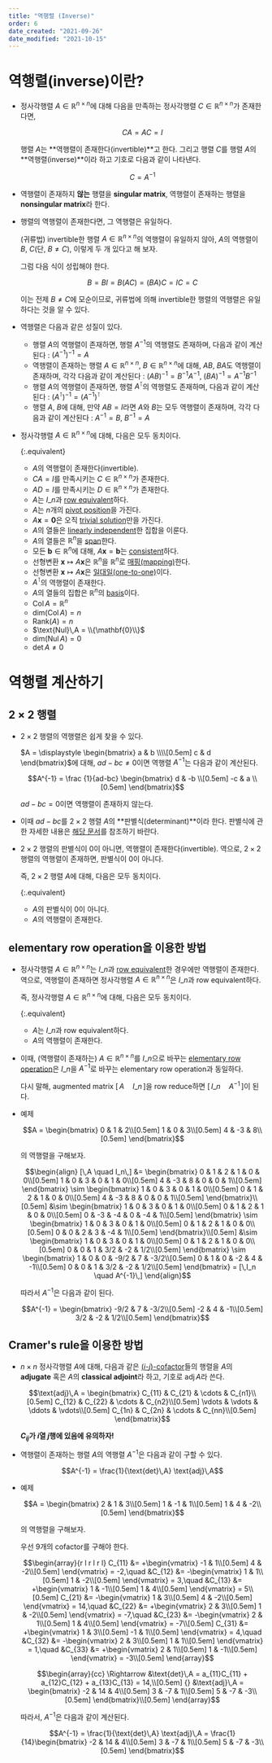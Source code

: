 ```yaml
---
title: "역행렬 (Inverse)"
order: 6
date_created: "2021-09-26"
date_modified: "2021-10-15"
---
```


# 역행렬(inverse)이란?

<ul>

<li><div markdown="block">

정사각행렬 $A \in \mathbb{R}^{n \times n}$에 대해 다음을 만족하는 정사각행렬 $C \in \mathbb{R}^{n \times n}$가 존재한다면,

$$CA = AC = I$$

행렬 $A$는 **역행렬이 존재한다(invertible)**고 한다. 그리고 행렬 $C$를 행렬 $A$의 **역행렬(inverse)**이라 하고 기호로 다음과 같이 나타낸다.

$$C = A^{-1}$$

</div></li>

<li><div markdown="block">

역행렬이 존재하지 **않는** 행렬을 **singular matrix**, 역행렬이 존재하는 행렬을 **nonsingular matrix**라 한다.

</div></li>

<li><div markdown="block">

행렬의 역행렬이 존재한다면, 그 역행렬은 유일하다.

<div class="proof-folder" markdown="block">

(귀류법) invertible한 행렬 $A \in \mathbb{R}^{n \times n}$의 역행렬이 유일하지 않아, $A$의 역행렬이 $B$, $C$(단, $B \neq C$), 이렇게 두 개 있다고 해 보자.

그럼 다음 식이 성립해야 한다.

$$B = BI = B(AC) = (BA)C = IC = C$$

이는 전제 $B \neq C$에 모순이므로, 귀류법에 의해 invertible한 행렬의 역행렬은 유일하다는 것을 알 수 있다.

</div>

</div></li>

<li><div markdown="block">

역행렬은 다음과 같은 성질이 있다.

- 행렬 $A$의 역행렬이 존재하면, 행렬 $A^{-1}$의 역행렬도 존재하며, 다음과 같이 계산된다 : $(A^{-1})^{-1} = A$
- 역행렬이 존재하는 행렬 $A \in \mathbb{R}^{n \times n}$, $B \in \mathbb{R}^{n \times n}$에 대해, $AB$, $BA$도 역행렬이 존재하며, 각각 다음과 같이 계산된다 : $(AB)^{-1} = B^{-1} A^{-1}$, $(BA)^{-1} = A^{-1} B^{-1}$
- 행렬 $A$의 역행렬이 존재하면, 행렬 $A^{\intercal}$의 역행렬도 존재하며, 다음과 같이 계산된다 : $(A^{\intercal})^{-1} = (A^{-1})^{\intercal}$
- 행렬 $A$, $B$에 대해, 만약 $AB = I$라면 $A$와 $B$는 모두 역행렬이 존재하며, 각각 다음과 같이 계산된다 : $A^{-1} = B$, $B^{-1} = A$

</div></li>

<li><div markdown="block">

정사각행렬 $A \in \mathbb{R}^{n \times n}$에 대해, 다음은 모두 동치이다.

{:.equivalent}
- $A$의 역행렬이 존재한다(invertible).
- $CA = I$를 만족시키는 $C \in \mathbb{R}^{n \times n}$가 존재한다.
- $AD = I$를 만족시키는 $D \in \mathbb{R}^{n \times n}$가 존재한다.
- $A$는 $I\_n$과 [row equivalent](/linear_algebra/echelon-form)하다.
- $A$는 $n$개의 [pivot position](/linear_algebra/echelon-form)을 가진다.
- $A \mathbf{x} = \mathbf{0}$은 오직 [trivial solution](/linear_algebra/linear-system)만을 가진다.
- $A$의 열들은 [linearly independent](/linear_algebra/linear-combination)한 집합을 이룬다.
- $A$의 열들은 $\mathbb{R}^n$을 [span](/linear_algebra/linear-combination)한다.
- 모든 $\mathbf{b} \in \mathbb{R}^n$에 대해, $A \mathbf{x} = \mathbf{b}$는 [consistent](/linear_algebra/linear-system)하다.
- 선형변환 $\mathbf{x} \mapsto A\mathbf{x}$은 $\mathbb{R}^n$을 $\mathbb{R}^n$로 [매핑(mapping)](/linear_algebra/linear-transformation)한다.
- 선형변환 $\mathbf{x} \mapsto A\mathbf{x}$은 [일대일(one-to-one)](/linear_algebra/linear-transformation)이다.
- $A^\intercal$의 역행렬이 존재한다.
- $A$의 열들의 집합은 $\mathbb{R}^n$의 [basis](/linear_algebra/vector-space)이다.
- $\text{Col}\,A = \mathbb{R}^n$
- $\text{dim}(\text{Col}\,A) = n$
- $\text{Rank}(A) = n$
- $\text{Nul}\,A = \\{\mathbf{0}\\}$
- $\text{dim}(\text{Nul}\,A) = 0$
- $\text{det}\,A \neq 0$

</div></li>

</ul>

# 역행렬 계산하기

## 2 × 2 행렬

<ul>

<li><div markdown="block">

$2 \times 2$ 행렬의 역행렬은 쉽게 찾을 수 있다.

$A = \displaystyle \begin{bmatrix} a & b \\\\[0.5em] c & d \end{bmatrix}$에 대해, $ad-bc \neq 0$이면 역행렬 $A^{-1}$는 다음과 같이 계산된다.

$$A^{-1} = \frac {1}{ad-bc} \begin{bmatrix}
d & -b \\[0.5em]
-c & a \\[0.5em]
\end{bmatrix}$$

$ad-bc = 0$이면 역행렬이 존재하지 않는다.

</div></li>

<li><div markdown="block">

이때 $ad-bc$를 $2 \times 2$ 행렬 $A$의 **판별식(determinant)**이라 한다. 판별식에 관한 자세한 내용은 [해당 문서](/linear_algebra/determinant)를 참조하기 바란다.

</div></li>

<li><div markdown="block">

$2 \times 2$ 행렬의 판별식이 0이 아니면, 역행렬이 존재한다(invertible). 역으로, $2 \times 2$ 행렬의 역행렬이 존재하면, 판별식이 0이 아니다.

즉, $2 \times 2$ 행렬 $A$에 대해, 다음은 모두 동치이다.

{:.equivalent}
- $A$의 판별식이 0이 아니다.
- $A$의 역행렬이 존재한다.

</div></li>

</ul>

## elementary row operation을 이용한 방법

<ul>

<li><div markdown="block">

정사각행렬 $A \in \mathbb{R}^{n \times n}$는 $I\_n$과 [row equivalent](/linear_algebra/echelon-form)한 경우에만 역행렬이 존재한다. 역으로, 역행렬이 존재하면 정사각행렬 $A \in \mathbb{R}^{n \times n}$은 $I\_n$과 row equivalent하다.

즉, 정사각행렬 $A \in \mathbb{R}^{n \times n}$에 대해, 다음은 모두 동치이다.

{:.equivalent}
- $A$는 $I\_n$과 row equivalent하다.
- $A$의 역행렬이 존재한다.

</div></li>

<li><div markdown="block">

이때, (역행렬이 존재하는) $A \in \mathbb{R}^{n \times n}$를 $I\_n$으로 바꾸는 [elementary row operation](/linear_algebra/echelon-form)은 $I\_n$을 $A^{-1}$로 바꾸는 elementary row operation과 동일하다.

다시 말해, augmented matrix $[\,A \quad I\_n\,]$을 row reduce하면 $[\,I\_n \quad A^{-1}\,]$이 된다.

</div></li>

<li><div markdown="block">

예제

$$A = \begin{bmatrix}
0 & 1 & 2\\[0.5em]
1 & 0 & 3\\[0.5em]
4 & -3 & 8\\[0.5em]
\end{bmatrix}$$

의 역행렬을 구해보자.

$$\begin{align}
[\,A \quad I_n\,]
&= \begin{bmatrix}
0 & 1 & 2 & 1 & 0 & 0\\[0.5em]
1 & 0 & 3 & 0 & 1 & 0\\[0.5em]
4 & -3 & 8 & 0 & 0 & 1\\[0.5em]
\end{bmatrix}
\sim \begin{bmatrix}
1 & 0 & 3 & 0 & 1 & 0\\[0.5em]
0 & 1 & 2 & 1 & 0 & 0\\[0.5em]
4 & -3 & 8 & 0 & 0 & 1\\[0.5em]
\end{bmatrix}\\[0.5em]
&\sim \begin{bmatrix}
1 & 0 & 3 & 0 & 1 & 0\\[0.5em]
0 & 1 & 2 & 1 & 0 & 0\\[0.5em]
0 & -3 & -4 & 0 & -4 & 1\\[0.5em]
\end{bmatrix}
\sim \begin{bmatrix}
1 & 0 & 3 & 0 & 1 & 0\\[0.5em]
0 & 1 & 2 & 1 & 0 & 0\\[0.5em]
0 & 0 & 2 & 3 & -4 & 1\\[0.5em]
\end{bmatrix}\\[0.5em]
&\sim \begin{bmatrix}
1 & 0 & 3 & 0 & 1 & 0\\[0.5em]
0 & 1 & 2 & 1 & 0 & 0\\[0.5em]
0 & 0 & 1 & 3/2 & -2 & 1/2\\[0.5em]
\end{bmatrix}
\sim \begin{bmatrix}
1 & 0 & 0 & -9/2 & 7 & -3/2\\[0.5em]
0 & 1 & 0 & -2 & 4 & -1\\[0.5em]
0 & 0 & 1 & 3/2 & -2 & 1/2\\[0.5em]
\end{bmatrix}
= [\,I_n \quad A^{-1}\,]
\end{align}$$

따라서 $A^{-1}$은 다음과 같이 된다.

$$A^{-1} = \begin{bmatrix}
-9/2 & 7 & -3/2\\[0.5em]
-2 & 4 & -1\\[0.5em]
3/2 & -2 & 1/2\\[0.5em]
\end{bmatrix}$$

</div></li>

</ul>

## Cramer's rule을 이용한 방법

<ul>

<li><div markdown="block">

$n \times n$ 정사각행렬 $A$에 대해, 다음과 같은 [($i$-$j$)-cofactor](/linear_algebra/determinant)들의 행렬을 $A$의 **adjugate** 혹은 $A$의 **classical adjoint**라 하고, 기호로 $\text{adj}\,A$라 쓴다.

$$\text{adj}\,A = \begin{bmatrix}
C_{11} & C_{21} & \cdots & C_{n1}\\[0.5em]
C_{12} & C_{22} & \cdots & C_{n2}\\[0.5em]
\vdots & \vdots & \ddots & \vdots\\[0.5em]
C_{1n} & C_{2n} & \cdots & C_{nn}\\[0.5em]
\end{bmatrix}$$

**$C_{ij}$가 $i$열 $j$행에 있음에 유의하자!**

</div></li>

<li><div markdown="block">

역행렬이 존재하는 행렬 $A$의 역행렬 $A^{-1}$은 다음과 같이 구할 수 있다.

$$A^{-1} = \frac{1}{\text{det}\,A} \text{adj}\,A$$

</div></li>

<li><div markdown="block">

예제

$$A = \begin{bmatrix}
2 & 1 & 3\\[0.5em]
1 & -1 & 1\\[0.5em]
1 & 4 & -2\\[0.5em]
\end{bmatrix}$$

의 역행렬을 구해보자.

우선 9개의 cofactor를 구해야 한다.

$$\begin{array}{r l r l r l}
C_{11} &= +\begin{vmatrix}
-1 & 1\\[0.5em]
4 & -2\\[0.5em]
\end{vmatrix} = -2,\quad
&C_{12} &= -\begin{vmatrix}
1 & 1\\[0.5em]
1 & -2\\[0.5em]
\end{vmatrix} = 3,\quad
&C_{13} &= +\begin{vmatrix}
1 & -1\\[0.5em]
1 & 4\\[0.5em]
\end{vmatrix} = 5\\[0.5em]
C_{21} &= -\begin{vmatrix}
1 & 3\\[0.5em]
4 & -2\\[0.5em]
\end{vmatrix} = 14,\quad
&C_{22} &= +\begin{vmatrix}
2 & 3\\[0.5em]
1 & -2\\[0.5em]
\end{vmatrix} = -7,\quad
&C_{23} &= -\begin{vmatrix}
2 & 1\\[0.5em]
1 & 4\\[0.5em]
\end{vmatrix} = -7\\[0.5em]
C_{31} &= +\begin{vmatrix}
1 & 3\\[0.5em]
-1 & 1\\[0.5em]
\end{vmatrix} = 4,\quad
&C_{32} &= -\begin{vmatrix}
2 & 3\\[0.5em]
1 & 1\\[0.5em]
\end{vmatrix} = 1,\quad
&C_{33} &= +\begin{vmatrix}
2 & 1\\[0.5em]
1 & -1\\[0.5em]
\end{vmatrix} = -3\\[0.5em]
\end{array}$$

$$\begin{array}{cc}
\Rightarrow &\text{det}\,A = a_{11}C_{11} + a_{12}C_{12} + a_{13}C_{13} = 14,\\[0.5em]
{} &\text{adj}\,A = \begin{bmatrix}
-2 & 14 & 4\\[0.5em]
3 & -7 & 1\\[0.5em]
5 & -7 & -3\\[0.5em]
\end{bmatrix}\\[0.5em]
\end{array}$$

따라서, $A^{-1}$은 다음과 같이 계산된다.

$$A^{-1} = \frac{1}{\text{det}\,A} \text{adj}\,A = \frac{1}{14}\begin{bmatrix}
-2 & 14 & 4\\[0.5em]
3 & -7 & 1\\[0.5em]
5 & -7 & -3\\[0.5em]
\end{bmatrix}$$

</div></li>

</ul>